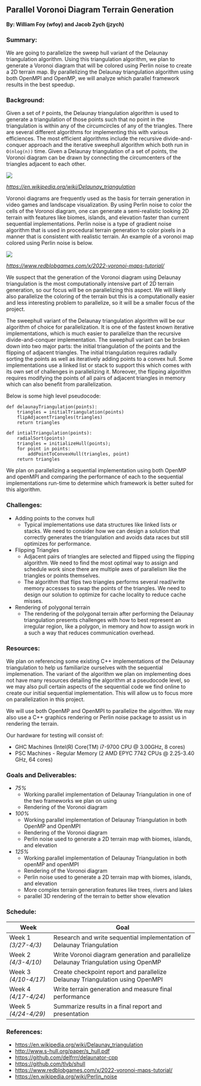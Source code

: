## Parallel Voronoi Diagram Terrain Generation ##
**By: William Foy (wfoy) and Jacob Zych (jzych)**
 
### Summary: ###


We are going to parallelize the sweep hull variant of the Delaunay triangulation algorithm. Using this triangulation algorithm, we plan to generate a Voronoi diagram that will be colored using Perlin noise to create a 2D terrain map. By parallelizing the Delaunay triangulation algorithm using both OpenMPI and OpenMP, we will analyze which parallel framework results in the best speedup.


### Background: ###

Given a set of `P` points, the Delaunay triangulation algorithm is used to generate a triangulation of those points such that no point in the triangulation is within any of the circumcircles of any of the triangles. There are several different algorithms for implementing this with various efficiences. The most efficient algorithms include the recursive divide-and-conquer approach and the iterative sweephull algorithm which both run in `O(nlog(n))` time. Given a Delaunay triangulation of a set of points, the Voronoi diagram can be drawn by connecting the circumcenters of the triangles adjacent to each other. 


![](https://i.imgur.com/2Eefk2U.png)

*https://en.wikipedia.org/wiki/Delaunay_triangulation*

Voronoi diagrams are frequently used as the basis for terrain generation in video games and landscape visualization. By using Perlin noise to color the cells of the Voronoi diagram, one can generate a semi-realistic looking 2D terrain with features like biomes, islands, and elevation faster than current sequential implementations. Perlin noise is a type of gradient noise algorithm that is used in procedural terrain generation to color pixels in a manner that is consistent with realistic terrain. An example of a voronoi map colored using Perlin noise is below. 

![](https://i.imgur.com/GDyOUvf.png)

*https://www.redblobgames.com/x/2022-voronoi-maps-tutorial/*

We suspect that the generation of the Voronoi diagram using Delaunay triangulation is the most computationally intensive part of 2D terrain generation, so our focus will be on parallelizing this aspect. We will likely also parallelize the coloring of the terrain but this is a computationally easier and less interesting problem to parallelize, so it will be a smaller focus of the project. 

The sweephull variant of the Delaunay triangulation algorithm will be our algorithm of choice for parallelization. It is one of the fastest known iterative implementations, which is much easier to parallelize than the recursive divide-and-conquer implementation. The sweephull variant can be broken down into two major parts: the initial triangulation of the points and the flipping of adjacent triangles. The initial triangulation requires radially sorting the points as well as iteratively adding points to a convex hull. Some implementations use a linked list or stack to support this which comes with its own set of challenges in parallelizing it. Moreover, the flipping algorithm requires modifying the points of all pairs of adjacent triangles in memory which can also benefit from parallelization. 

Below is some high level pseudocode: 

```
def delaunayTriangulation(points):
    triangles = initialTriangulation(points)
    flipAdjacentTriangles(triangles)
    return triangles 

def intialTriangulation(points):
    radialSort(points)
    triangles = initializeHull(points);
    for point in points:
        addPointToConvexHull(triangles, point)
    return triangles 
```

We plan on parallelizing a sequential implementation using both OpenMP and openMPI and comparing the performance of each to the sequential implementations run-time to determine which framework is better suited for this algorithm. 


### Challenges: ###

* Adding points to the convex hull 
    * Typical implementations use data structures like linked lists or stacks. We need to consider how we can design a solution that correctly generates the triangulation and avoids data races but still optimizes for performance. 
* Flipping Triangles 
    * Adjacent pairs of triangles are selected and flipped using the flipping algorithm. We need to find the most optimal way to assign and schedule work since there are multiple axes of parallelism like the triangles or points themselves.
    * The algorithm that flips two triangles performs several read/write memory accesses to swap the points of the triangles. We need to design our solution to optimize for cache locality to reduce cache misses.
* Rendering of polygonal terrain
    * The rendering of the polygonal terrain after performing the Delaunay triangulation presents challenges with how to best represent an irregular region, like a polygon, in memory and how to assign work in a such a way that reduces communication overhead.


### Resources: ### 
We plan on referencing some existing C++ implementations of the Delaunay triangulation to help us familiarize ourselves with the sequential implemenation. The variant of the algorithm we plan on implementing does not have many resources detailing the algorithm at a pseudocode level, so we may also pull certain aspects of the sequential code we find online to create our initial sequential implementation. This will allow us to focus more on parallelization in this project. 

We will use both OpenMP and OpenMPI to parallelize the algorithm. We may also use a C++ graphics rendering or Perlin noise package to assist us in rendering the terrain. 

Our hardware for testing will consist of:
* GHC Machines (Intel(R) Core(TM) i7-9700 CPU @ 3.00GHz, 8 cores)
* PSC Machines - Regular Memory (2 AMD EPYC 7742 CPUs @ 2.25-3.40 GHz, 64 cores)

### Goals and Deliverables: ###
* *75%*
    * Working parallel implementation of Delaunay Triangulation in one of the two frameworks we plan on using
    * Rendering of the Voronoi diagram 
* *100%* 
    * Working parallel implementation of Delaunay Triangulation in both OpenMP and OpenMPI 
    * Rendering of the Voronoi diagram 
    * Perlin noise used to generate a 2D terrain map with biomes, islands, and elevation
* *125%*
    * Working parallel implementation of Delaunay Triangulation in both openMP and openMPI 
    * Rendering of the Voronoi diagram 
    * Perlin noise used to generate a 2D terrain map with biomes, islands, and elevation
    * More complex terrain generation features like trees, rivers and lakes 
    * parallel 3D rendering of the terrain to better show elevation

### Schedule: ### 
 
| Week                 | Goal     | 
| --------             | -------- | 
| Week 1 *(3/27-4/3)*  | Research and write sequential implementation of Delaunay Triangulation                    |
| Week 2 *(4/3-4/10)*  | Write Voronoi diagram generation and parallelize Delaunay Triangulation using OpenMP      |
| Week 3 *(4/10-4/17)* | Create checkpoint report and parallelize Delaunay Triangulation using OpenMPI             |
| Week 4 *(4/17-4/24)* | Write terrain generation and measure final performance                                    |
| Week 5 *(4/24-4/29)* | Summarize results in a final report and presentation                                      |


### References:  ###
* https://en.wikipedia.org/wiki/Delaunay_triangulation
* http://www.s-hull.org/paper/s_hull.pdf
* https://github.com/delfrrr/delaunator-cpp
* https://github.com/tlvb/shull
* https://www.redblobgames.com/x/2022-voronoi-maps-tutorial/
* https://en.wikipedia.org/wiki/Perlin_noise

